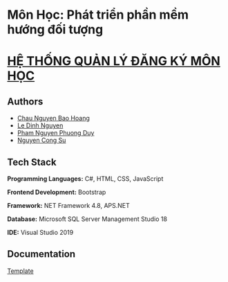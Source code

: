 
# Môn Học: Phát triển phần mềm hướng đối tượng 



# [HỆ THỐNG QUẢN LÝ ĐĂNG KÝ MÔN HỌC](https://github.com/pnpduy/OOD/tree/main/Project)



## Authors

- [Chau Nguyen Bao Hoang](https://github.com/Hoang220201)
- [Le Dinh Nguyen](https://github.com/ldnguyen2901)
- [Pham Nguyen Phuong Duy](https://github.com/pnpduy)
- [Nguyen Cong Su](https://www.facebook.com/nguyencong.su.9047)


## Tech Stack

**Programming Languages:** C#, HTML, CSS, JavaScript

**Frontend Development:** Bootstrap

**Framework:** NET Framework 4.8, APS.NET

**Database:** Microsoft SQL Server Management Studio 18

**IDE:** Visual Studio 2019




## Documentation

[Template](https://github.com/pnpduy/OOD/tree/main/Template)

